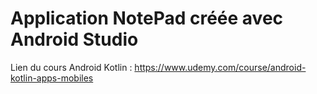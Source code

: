 # Application NotePad créée avec Android Studio
Lien du cours Android Kotlin : https://www.udemy.com/course/android-kotlin-apps-mobiles

